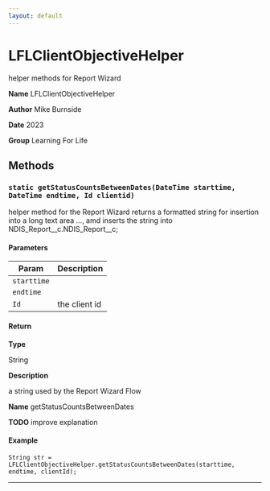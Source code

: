 ```yaml
---
layout: default
---
```

# LFLClientObjectiveHelper

helper methods for Report Wizard


**Name** LFLClientObjectiveHelper


**Author** Mike Burnside


**Date** 2023


**Group** Learning For Life

## Methods
### `static getStatusCountsBetweenDates(DateTime starttime, DateTime endtime, Id clientid)`

helper method for the Report Wizard returns a formatted string for insertion into a long text area ..., amd inserts the string into NDIS_Report__c.NDIS_Report__c;

#### Parameters

|Param|Description|
|---|---|
|`starttime`||
|`endtime`||
|`Id`|the client id|

#### Return

**Type**

String

**Description**

a string used by the Report Wizard Flow


**Name** getStatusCountsBetweenDates


**TODO** improve explanation

#### Example
```apex
String str = LFLClientObjectiveHelper.getStatusCountsBetweenDates(starttime, endtime, clientId);
```


---

